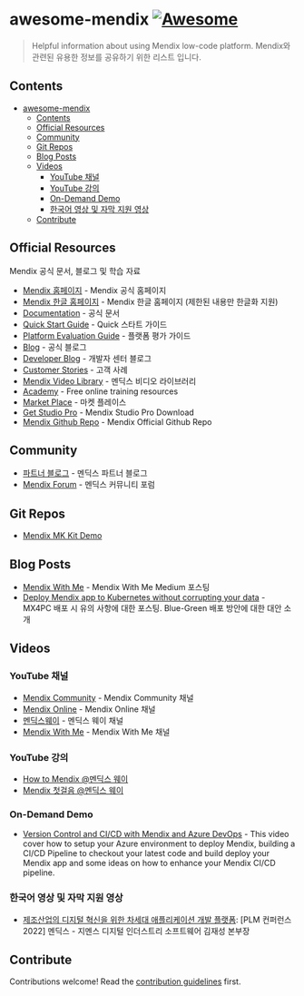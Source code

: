 # awesome-mendix [![Awesome](https://awesome.re/badge.svg)](https://awesome.re)

> Helpful information about using Mendix low-code platform. Mendix와 관련된 유용한 정보를 공유하기 위한 리스트 입니다.


## Contents

- [awesome-mendix ](#awesome-mendix-)
  - [Contents](#contents)
  - [Official Resources](#official-resources)
  - [Community](#community)
  - [Git Repos](#git-repos)
  - [Blog Posts](#blog-posts)
  - [Videos](#videos)
    - [YouTube 채널](#youtube-채널)
    - [YouTube 강의](#youtube-강의)
    - [On-Demand Demo](#on-demand-demo)
    - [한국어 영상 및 자막 지원 영상](#한국어-영상-및-자막-지원-영상)
  - [Contribute](#contribute)


## Official Resources

Mendix 공식 문서, 블로그 및 학습 자료

- [Mendix 홈페이지](https://www.mendix.com/) - Mendix 공식 홈페이지
- [Mendix 한글 홈페이지](https://www.mendix.com/ko/) - Mendix 한글 홈페이지 (제한된 내용만 한글화 지원)
- [Documentation](https://docs.mendix.com/) - 공식 문서
- [Quick Start Guide](https://docs.mendix.com/quickstarts/) - Quick 스타트 가이드
- [Platform Evaluation Guide](https://www.mendix.com/evaluation-guide/) - 플랫폼 평가 가이드 
- [Blog](https://www.mendix.com/blog/) - 공식 블로그
- [Developer Blog](https://www.mendix.com/developer-center/blog/) - 개발자 센터 블로그
- [Customer Stories](https://www.mendix.com/customer-stories/) - 고객 사례 
- [Mendix Video Library](https://www.mendix.com/videos/) - 멘딕스 비디오 라이브러리
- [Academy](https://academy.mendix.com/link/home) - Free online training resources
- [Market Place](https://marketplace.mendix.com/) - 마켓 플레이스 
- [Get Studio Pro](https://marketplace.mendix.com/link/studiopro/) - Mendix Studio Pro Download
- [Mendix Github Repo](https://github.com/mendix) - Mendix Official Github Repo



## Community

- [파트너 블로그](https://www.mendix.com/partners/blog/) - 멘딕스 파트너 블로그
- [Mendix Forum](https://community.mendix.com/index3.html) - 멘딕스 커뮤니티 포럼


## Git Repos

- [Mendix MK Kit Demo](https://github.com/mendix/mlkit-example-app)

## Blog Posts

- [Mendix With Me](https://mendixwithme.medium.com/) - Mendix With Me Medium 포스팅
- [Deploy Mendix app to Kubernetes without corrupting your data](https://cinaq.com/blog/2023/06/05/deploy-mendix-app-to-kubernetes-without-corrupting-your-data/) - MX4PC 배포 시 유의 사항에 대한 포스팅. Blue-Green 배포 방안에 대한 대안 소개


## Videos

### YouTube 채널

- [Mendix Community](https://www.youtube.com/c/MendixCommunity) - Mendix Community 채널
- [Mendix Online](https://www.youtube.com/@MendixOnline) - Mendix Online 채널
- [멘딕스웨이](https://www.youtube.com/@mendix-way) - 멘딕스 웨이 채널
- [Mendix With Me](https://www.youtube.com/@MendixWithMe) - Mendix With Me 채널

### YouTube 강의

- [How to Mendix @멘딕스 웨이](https://www.youtube.com/playlist?list=PL7GqMLQw_99Rd6qft0mfZnzKXc7czL2uo)
- [Mendix 첫걸음 @멘딕스 웨이](https://www.youtube.com/playlist?list=PL7GqMLQw_99Saf3QDoXB3cxXDCZHOYcLF)

### On-Demand Demo

- [Version Control and CI/CD with Mendix and Azure DevOps](https://www.mendix.com/videos/version-control-and-ci-cd-with-mendix-and-azure-devops/) - This video cover how to setup your Azure environment to deploy Mendix, building a CI/CD Pipeline to checkout your latest code and build deploy your Mendix app and some ideas on how to enhance your Mendix CI/CD pipeline.

### 한국어 영상 및 자막 지원 영상

- [제조산업의 디지털 혁신을 위한 차세대 애플리케이션 개발 플랫폼](https://youtu.be/hycW2MzUyXc?si=_faL8F7stQC5kVgb): [PLM 컨퍼런스 2022] 멘딕스 - 지멘스 디지털 인더스트리 소프트웨어 김재성 본부장


## Contribute

Contributions welcome! Read the [contribution guidelines](contributing.md) first.

